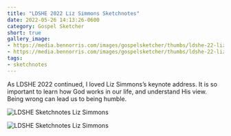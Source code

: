 ```yaml
---
title: "LDSHE 2022 Liz Simmons Sketchnotes"
date: 2022-05-26 14:13:26-0600
category: Gospel Sketcher
short: true
gallery_image:
- https://media.bennorris.com/images/gospelsketcher/thumbs/ldshe-22-liz-simmons-01.jpg
- https://media.bennorris.com/images/gospelsketcher/thumbs/ldshe-22-liz-simmons-02.jpg
tags:
- sketchnotes
---
```


As LDSHE 2022 continued, I loved Liz Simmons’s keynote address. It is so important to learn how God works in our life, and understand His view. Being wrong can lead us to being humble.

![LDSHE Sketchnotes Liz Simmons](https://media.bennorris.com/images/gospelsketcher/ldshe/2022/ldshe-22-liz-simmons-01.jpg)

![LDSHE Sketchnotes Liz Simmons](https://media.bennorris.com/images/gospelsketcher/ldshe/2022/ldshe-22-liz-simmons-02.jpg)

